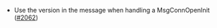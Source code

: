 *   Use the version in the message when handling a MsgConnOpenInit
    ([#2062](https://github.com/informalsystems/ibc-rs/issues/2062))
